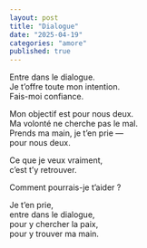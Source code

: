 ```yaml
---
layout: post
title: "Dialogue"
date: "2025-04-19"
categories: "amore"
published: true
---
```


Entre dans le dialogue.  
Je t’offre toute mon intention.  
Fais-moi confiance.  

Mon objectif est pour nous deux.  
Ma volonté ne cherche pas le mal.  
Prends ma main, je t’en prie —  
pour nous deux.  

Ce que je veux vraiment,  
c’est t’y retrouver.  

Comment pourrais-je t’aider ?  

Je t’en prie,  
entre dans le dialogue,  
pour y chercher la paix,  
pour y trouver ma main.  
